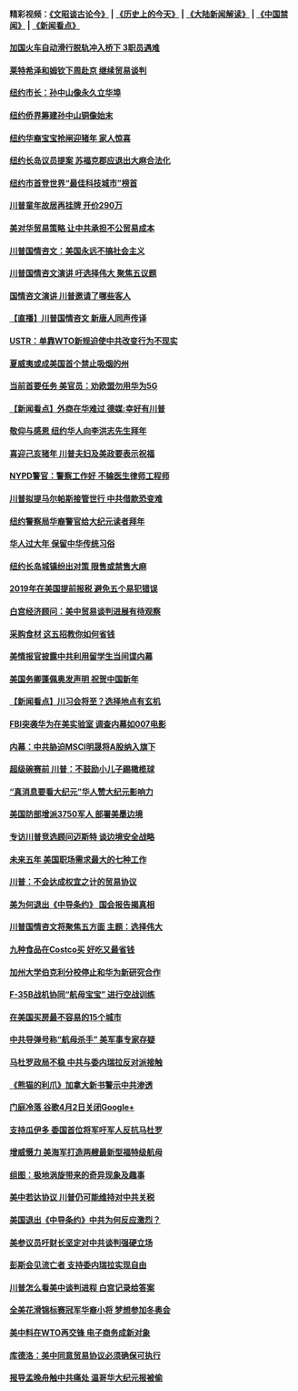 #### 精彩视频：[《文昭谈古论今》](http://45.32.25.56/wenzhao) | [《历史上的今天》](http://45.32.25.56/today-in-history) | [《大陆新闻解读》](http://45.32.25.56/ntdtv-comedy) | [《中国禁闻》](http://45.32.25.56/ntdtv-news) | [《新闻看点》](http://45.32.25.56/news-insight) 

 #### [加国火车自动滑行脱轨冲入桥下 3职员遇难](../pages/nsc412/n11027459.md?t=02061209) 

#### [莱特希泽和姆钦下周赴京 继续贸易谈判](../pages/nsc412/n11026983.md?t=02061209) 

#### [纽约市长：孙中山像永久立华埠](../pages/nsc412/n11027112.md?t=02061209) 

#### [纽约侨界筹建孙中山铜像始末](../pages/nsc412/n11027107.md?t=02061209) 

#### [纽约华裔宝宝抢闸迎猪年 家人惊喜](../pages/nsc412/n11027120.md?t=02061209) 

#### [纽约长岛议员提案 苏福克郡应退出大麻合法化](../pages/nsc412/n11027300.md?t=02061209) 

#### [纽约市首登世界“最佳科技城市”榜首](../pages/nsc412/n11027125.md?t=02061209) 

#### [川普童年故居再挂牌   开价290万](../pages/nsc412/n11027287.md?t=02061209) 

#### [美对华贸易策略 让中共承担不公贸易成本](../pages/nsc412/n11026533.md?t=02061209) 

#### [川普国情咨文：美国永远不搞社会主义](../pages/nsc412/n11027086.md?t=02061209) 

#### [川普国情咨文演讲 吁选择伟大 聚焦五议题](../pages/nsc412/n11026232.md?t=02061209) 

#### [国情咨文演讲 川普邀请了哪些客人](../pages/nsc412/n11027007.md?t=02061209) 

#### [【直播】川普国情咨文 新唐人同声传译](../pages/nsc412/n11024217.md?t=02061209) 

#### [USTR：单靠WTO新规迫使中共改变行为不现实](../pages/nsc412/n11026504.md?t=02061209) 

#### [夏威夷或成美国首个禁止吸烟的州](../pages/nsc412/n11026434.md?t=02061209) 

#### [当前首要任务 美官员：劝欧盟勿用华为5G](../pages/nsc412/n11026496.md?t=02061209) 

#### [【新闻看点】外商在华难过 德媒:幸好有川普](../pages/nsc412/n11026253.md?t=02061209) 

#### [敬仰与感恩 纽约华人向李洪志先生拜年](../pages/nsc412/n11022605.md?t=02061209) 

#### [喜迎己亥猪年 川普夫妇及美政要表示祝福](../pages/nsc412/n11026157.md?t=02061209) 

#### [NYPD警官：警察工作好 不输医生律师工程师](../pages/nsc412/n11025353.md?t=02061209) 

#### [川普拟提马尔帕斯接管世行 中共借款恐变难](../pages/nsc412/n11025872.md?t=02061209) 

#### [纽约警察局华裔警官给大纪元读者拜年](../pages/nsc412/n11025375.md?t=02061209) 

#### [华人过大年 保留中华传统习俗](../pages/nsc412/n11025344.md?t=02061209) 

#### [纽约长岛城镇纷出对策 限售或禁售大麻](../pages/nsc412/n11025337.md?t=02061209) 

#### [2019年在美国提前报税 避免五个易犯错误](../pages/nsc412/n11024421.md?t=02061209) 

#### [白宫经济顾问：美中贸易谈判进展有待观察](../pages/nsc412/n11024700.md?t=02061209) 

#### [采购食材 这五招教你如何省钱](../pages/nsc412/n11024437.md?t=02061209) 

#### [美情报官披露中共利用留学生当间谍内幕](../pages/nsc412/n11024449.md?t=02061209) 

#### [美国务卿蓬佩奥发声明 祝贺中国新年](../pages/nsc412/n11024590.md?t=02061209) 

#### [【新闻看点】川习会将至？选择地点有玄机](../pages/nsc412/n11024283.md?t=02061209) 

#### [FBI突袭华为在美实验室 调查内幕如007电影](../pages/nsc412/n11024318.md?t=02061209) 

#### [内幕：中共胁迫MSCI明晟将A股纳入旗下](../pages/nsc412/n11024175.md?t=02061209) 

#### [超级碗赛前 川普：不鼓励小儿子踢橄榄球](../pages/nsc412/n11023993.md?t=02061209) 

#### [“真消息要看大纪元”华人赞大纪元影响力](../pages/nsc412/n11019162.md?t=02061209) 

#### [美国防部增派3750军人 部署美墨边境](../pages/nsc412/n11023230.md?t=02061209) 

#### [专访川普竞选顾问迈斯特 谈边境安全战略](../pages/nsc412/n11022555.md?t=02061209) 

#### [未来五年 美国职场需求最大的七种工作](../pages/nsc412/n11017088.md?t=02061209) 

#### [川普：不会达成权宜之计的贸易协议](../pages/nsc412/n11022486.md?t=02061209) 

#### [美为何退出《中导条约》 国会报告揭真相](../pages/nsc412/n11022256.md?t=02061209) 

#### [川普国情咨文将聚焦五方面 主题：选择伟大](../pages/nsc412/n11021501.md?t=02061209) 

#### [九种食品在Costco买 好吃又最省钱](../pages/nsc412/n11013272.md?t=02061209) 

#### [加州大学伯克利分校停止和华为新研究合作](../pages/nsc412/n11021086.md?t=02061209) 

#### [F-35B战机协同“航母宝宝” 进行空战训练](../pages/nsc412/n11020866.md?t=02061209) 

#### [在美国买房最不容易的15个城市](../pages/nsc412/n11019708.md?t=02061209) 

#### [中共导弹号称“航母杀手” 美军事专家存疑](../pages/nsc412/n11021488.md?t=02061209) 

#### [马杜罗政局不稳 中共与委内瑞拉反对派接触](../pages/nsc412/n11020719.md?t=02061209) 

#### [《熊猫的利爪》加拿大新书警示中共渗透](../pages/nsc412/n11020739.md?t=02061209) 

#### [门庭冷落 谷歌4月2日关闭Google+](../pages/nsc412/n11020806.md?t=02061209) 

#### [支持瓜伊多 委国首位将军吁军人反抗马杜罗](../pages/nsc412/n11020776.md?t=02061209) 

#### [增威慑力 美海军打造两艘最新型福特级航母](../pages/nsc412/n11020744.md?t=02061209) 

#### [组图：极地涡旋带来的奇异现象及趣事](../pages/nsc412/n11020731.md?t=02061209) 

#### [美中若达协议 川普仍可能维持对中共关税](../pages/nsc412/n11020625.md?t=02061209) 

#### [美国退出《中导条约》中共为何反应激烈？](../pages/nsc412/n11020569.md?t=02061209) 

#### [美参议员吁财长坚定对中共谈判强硬立场](../pages/nsc412/n11020440.md?t=02061209) 

#### [彭斯会见流亡者 支持委内瑞拉实现自由](../pages/nsc412/n11020031.md?t=02061209) 

#### [川普怎么看美中谈判进程 白宫记录给答案](../pages/nsc412/n11019682.md?t=02061209) 

#### [全美花滑锦标赛冠军华裔小将  梦想参加冬奥会](../pages/nsc412/n11019761.md?t=02061209) 

#### [美中料在WTO再交锋 电子商务成新对象](../pages/nsc412/n11018959.md?t=02061209) 

#### [库德洛：美中同意贸易协议必须确保可执行](../pages/nsc412/n11019036.md?t=02061209) 

#### [报导孟晚舟触中共痛处 温哥华大纪元报被偷](../pages/nsc412/n11019232.md?t=02061209) 

